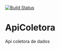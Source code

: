 [![Build Status](https://travis-ci.com/Fredvet00/ApiColetora.svg?branch=master)](https://travis-ci.com/Fredvet00/ApiColetora)
# ApiColetora
 Api coletora de dados


